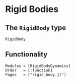 # Rigid Bodies

## The `RigidBody` type
```@docs
RigidBody
```

## Functionality

```@autodocs
Modules = [RigidBodyDynamics]
Order   = [:function]
Pages   = ["rigid_body.jl"]
```
